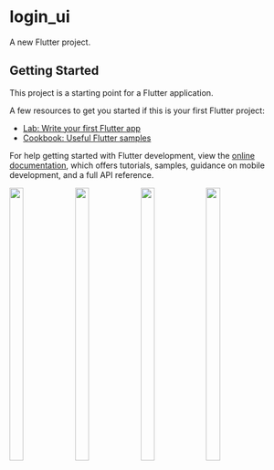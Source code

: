 # login_ui

A new Flutter project.

## Getting Started

This project is a starting point for a Flutter application.

A few resources to get you started if this is your first Flutter project:

- [Lab: Write your first Flutter app](https://docs.flutter.dev/get-started/codelab)
- [Cookbook: Useful Flutter samples](https://docs.flutter.dev/cookbook)

For help getting started with Flutter development, view the
[online documentation](https://docs.flutter.dev/), which offers tutorials,
samples, guidance on mobile development, and a full API reference.
<p>
  <img src="https://user-images.githubusercontent.com/114207913/230572334-143140b8-2ebe-48f2-b1e1-eae8b026611a.jpeg" width=22% height=35%>
  <img src="https://user-images.githubusercontent.com/114207913/230572431-67af5a2c-932d-4249-a52f-f3f676b13365.jpeg" width=22% height=35%>
  <img src="https://user-images.githubusercontent.com/114207913/230572625-ab157743-55c8-4047-9f4d-32d12b85b190.jpeg" width=22% height=35%>
  <img src="https://user-images.githubusercontent.com/114207913/230572636-938a5808-ab49-4893-9215-7078606e4bb6.jpeg" width=22% height=35%>

</p>
